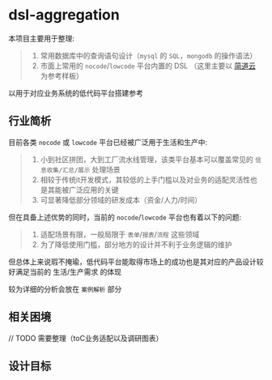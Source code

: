 # dsl-aggregation

本项目主要用于整理:  
> 1. 常用数据库中的查询语句设计（`mysql` 的 `SQL`，`mongodb` 的操作语法）  
> 2. 市面上常用的 `nocode`/`lowcode` 平台内置的 DSL （这里主要以 [简道云](https://www.jiandaoyun.com/) 为参考样板）  

以用于对应业务系统的低代码平台搭建参考

## 行业简析
目前各类 `nocode` 或 `lowcode` 平台已经被广泛用于生活和生产中:  
> 1. 小到社区拼团，大到工厂流水线管理，该类平台基本可以覆盖常见的 `信息收集/汇总/展示` 处理场景  
> 1. 相较于传统it开发模式，其较低的上手门槛以及对业务的适配灵活性也是其能被广泛应用的关键  
> 1. 可显著降低部分领域的研发成本（资金/人力/时间）

但在具备上述优势的同时，当前的 `nocode`/`lowcode` 平台也有着以下的问题:
> 1. 适配场景有限，一般局限于 `表单`/`报表`/`流程` 这些领域  
> 1. 为了降低使用门槛，部分地方的设计并不利于业务逻辑的维护  

但总体上来说瑕不掩瑜，低代码平台能取得市场上的成功也是其对应的产品设计较好满足当前的 生活/生产需求 的体现  

较为详细的分析会放在 `案例解析` 部分

## 相关困境
// TODO 需要整理（toC业务适配以及调研图表）


## 设计目标

